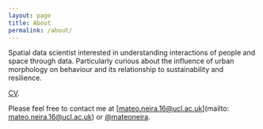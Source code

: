 ```yaml
---
layout: page
title: About
permalink: /about/
---
```


Spatial data scientist interested in understanding interactions of people and space through data. Particularly curious about the influence of urban morphology on behaviour and its relationship to sustainability and resilience. 

[CV]({{site.url}}/assets/cv.pdf).

Please feel free to contact me at [mateo.neira.16@ucl.ac.uk](mailto: mateo.neira.16@ucl.ac.uk)  or [@mateoneira](https://twitter.com/mateoneira).
